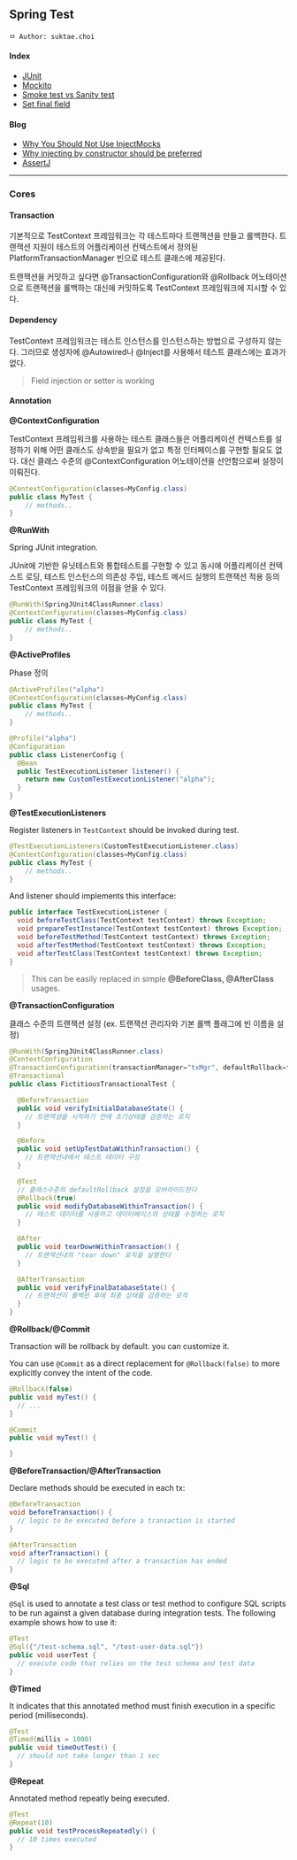 ## Spring Test

```
ㅁ Author: suktae.choi
```

#### Index

- [JUnit](junit)
- [Mockito](mockito)
- [Smoke test vs Sanity test](smoke-sanity)
- [Set final field](set-final-field)

#### Blog

- [Why You Should Not Use InjectMocks](https://tedvinke.wordpress.com/2014/02/13/mockito-why-you-should-not-use-injectmocks-annotation-to-autowire-fields)
- [Why injecting by constructor should be preferred](http://pillopl.github.io/constructor-injection/)
- [AssertJ](https://www.baeldung.com/introduction-to-assertj)

***

### Cores

#### Transaction

기본적으로 TestContext 프레임워크는 각 테스트마다 트랜잭션을 만들고 롤백한다. 트랜잭션 지원이 테스트의 어플리케이션 컨텍스트에서 정의된 PlatformTransactionManager 빈으로 테스트 클래스에 제공된다.

트랜잭션을 커밋하고 싶다면 @TransactionConfiguration와 @Rollback 어노테이션으로 트랜잭션을 롤백하는 대신에 커밋하도록 TestContext 프레임워크에 지시할 수 있다.

#### Dependency

TestContext 프레임워크는 테스트 인스턴스를 인스턴스하는 방법으로 구성하지 않는다. 그러므로 생성자에 @Autowired나 @Inject를 사용해서 테스트 클래스에는 효과가 없다.

> Field injection or setter is working

#### Annotation

**@ContextConfiguration**

TestContext 프레임워크를 사용하는 테스트 클래스들은 어플리케이션 컨텍스트를 설정하기 위해 어떤 클래스도 상속받을 필요가 없고 특정 인터페이스를 구현할 필요도 없다. 대신 클래스 수준의 @ContextConfiguration 어노테이션을 선언함으로써 설정이 이뤄진다.

```java
@ContextConfiguration(classes=MyConfig.class)
public class MyTest {
	// methods..
}
```

**@RunWith**

Spring JUnit integration. 

JUnit에 기반한 유닛테스트와 통합테스트를 구현할 수 있고 동시에 어플리케이션 컨텍스트 로딩, 테스트 인스턴스의 의존성 주입, 테스트 메서드 실행의 트랜잭션 적용 등의 TestContext 프레임워크의 이점을 얻을 수 있다.

```java
@RunWith(SpringJUnit4ClassRunner.class)
@ContextConfiguration(classes=MyConfig.class)
public class MyTest {
	// methods..
}
```

**@ActiveProfiles**

Phase 정의

```java
@ActiveProfiles("alpha")
@ContextConfiguration(classes=MyConfig.class)
public class MyTest {
	// methods..
}

@Profile("alpha")
@Configuration
public class ListenerConfig {
  @Bean
  public TestExecutionListener listener() {
    return new CustomTestExecutionListener("alpha");
  }
}
```

**@TestExecutionListeners**

Register listeners in `TestContext` should be invoked during test.

```java
@TestExecutionListeners(CustomTestExecutionListener.class) 
@ContextConfiguration(classes=MyConfig.class)
public class MyTest {
	// methods..
}
```

And listener should implements this interface:

```java
public interface TestExecutionListener {
  void beforeTestClass(TestContext testContext) throws Exception;
  void prepareTestInstance(TestContext testContext) throws Exception;
  void beforeTestMethod(TestContext testContext) throws Exception;
  void afterTestMethod(TestContext testContext) throws Exception;
  void afterTestClass(TestContext testContext) throws Exception;
}
```

> This can be easily replaced in simple **@BeforeClass, @AfterClass** usages.

**@TransactionConfiguration**

클래스 수준의 트랜잭션 설정 (ex. 트랜잭션 관리자와 기본 롤백 플래그에 빈 이름을 설정)

```java
@RunWith(SpringJUnit4ClassRunner.class)
@ContextConfiguration
@TransactionConfiguration(transactionManager="txMgr", defaultRollback=false)
@Transactional
public class FictitiousTransactionalTest {

  @BeforeTransaction
  public void verifyInitialDatabaseState() {
    // 트랜잭셩을 시작하기 전에 초기상태를 검증하는 로직
  }

  @Before
  public void setUpTestDataWithinTransaction() {
    // 트랜잭션내에서 테스트 데이터 구성
  }

  @Test
  // 클래스수준의 defaultRollback 설정을 오버라이드한다
  @Rollback(true)
  public void modifyDatabaseWithinTransaction() {
    // 테스트 데이터를 사용하고 데이터베이스의 상태를 수정하는 로직
  }

  @After
  public void tearDownWithinTransaction() {
    // 트랜잭션내의 "tear down" 로직을 실행한다
  }

  @AfterTransaction
  public void verifyFinalDatabaseState() {
    // 트랜잭션이 롤백된 후에 최종 상태를 검증하는 로직
  }
}
```

**@Rollback/@Commit**

Transaction will be rollback by default. you can customize it.

You can use `@Commit` as a direct replacement for `@Rollback(false)` to more explicitly convey the intent of the code.

```java
@Rollback(false)
public void myTest() {
  // ...
}

@Commit
public void myTest() {

}
```

**@BeforeTransaction/@AfterTransaction**

Declare methods should be executed in each tx:

```java
@BeforeTransaction 
void beforeTransaction() {
  // logic to be executed before a transaction is started
}

@AfterTransaction 
void afterTransaction() {
  // logic to be executed after a transaction has ended
}
```

**@Sql**

`@Sql` is used to annotate a test class or test method to configure SQL scripts to be run against a given database during integration tests. The following example shows how to use it:

```java
@Test
@Sql({"/test-schema.sql", "/test-user-data.sql"}) 
public void userTest {
  // execute code that relies on the test schema and test data
}
```

**@Timed**

It indicates that this annotated method must finish execution in a specific period (milliseconds).

```java
@Test
@Timed(millis = 1000)
public void timeOutTest() {
  // should not take longer than 1 sec
}
```

**@Repeat**

Annotated method repeatly being executed.

```java
@Test
@Repeat(10) 
public void testProcessRepeatedly() {
  // 10 times executed
}
```

